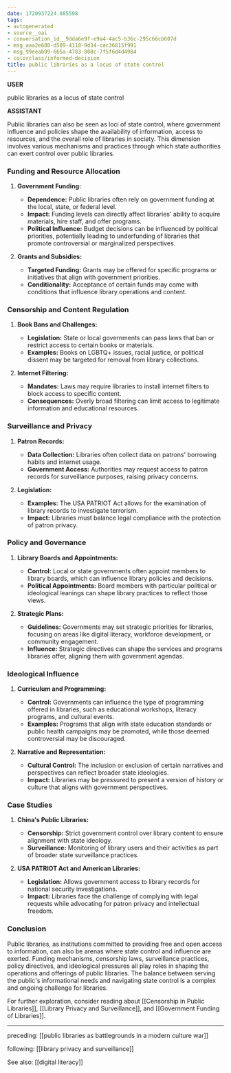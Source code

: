 ```yaml
---
date: 1720937224.885598
tags:
- autogenerated
- source__oai
- conversation_id__9dda6e9f-e9a4-4ac5-b36c-295c66cb607d
- msg_aaa2e688-d589-4118-9d34-cac36815f991
- msg_99eeab09-665a-4783-808c-7f5f6d4d4984
- colorclass/informed-decision
title: public libraries as a locus of state control
---
```


**USER**

public libraries as a locus of state control


**ASSISTANT**

Public libraries can also be seen as loci of state control, where government influence and policies shape the availability of information, access to resources, and the overall role of libraries in society. This dimension involves various mechanisms and practices through which state authorities can exert control over public libraries.

### Funding and Resource Allocation

1. **Government Funding:**
   - **Dependence:** Public libraries often rely on government funding at the local, state, or federal level.
   - **Impact:** Funding levels can directly affect libraries' ability to acquire materials, hire staff, and offer programs.
   - **Political Influence:** Budget decisions can be influenced by political priorities, potentially leading to underfunding of libraries that promote controversial or marginalized perspectives.

2. **Grants and Subsidies:**
   - **Targeted Funding:** Grants may be offered for specific programs or initiatives that align with government priorities.
   - **Conditionality:** Acceptance of certain funds may come with conditions that influence library operations and content.

### Censorship and Content Regulation

1. **Book Bans and Challenges:**
   - **Legislation:** State or local governments can pass laws that ban or restrict access to certain books or materials.
   - **Examples:** Books on LGBTQ+ issues, racial justice, or political dissent may be targeted for removal from library collections.

2. **Internet Filtering:**
   - **Mandates:** Laws may require libraries to install internet filters to block access to specific content.
   - **Consequences:** Overly broad filtering can limit access to legitimate information and educational resources.

### Surveillance and Privacy

1. **Patron Records:**
   - **Data Collection:** Libraries often collect data on patrons' borrowing habits and internet usage.
   - **Government Access:** Authorities may request access to patron records for surveillance purposes, raising privacy concerns.

2. **Legislation:**
   - **Examples:** The USA PATRIOT Act allows for the examination of library records to investigate terrorism.
   - **Impact:** Libraries must balance legal compliance with the protection of patron privacy.

### Policy and Governance

1. **Library Boards and Appointments:**
   - **Control:** Local or state governments often appoint members to library boards, which can influence library policies and decisions.
   - **Political Appointments:** Board members with particular political or ideological leanings can shape library practices to reflect those views.

2. **Strategic Plans:**
   - **Guidelines:** Governments may set strategic priorities for libraries, focusing on areas like digital literacy, workforce development, or community engagement.
   - **Influence:** Strategic directives can shape the services and programs libraries offer, aligning them with government agendas.

### Ideological Influence

1. **Curriculum and Programming:**
   - **Control:** Governments can influence the type of programming offered in libraries, such as educational workshops, literacy programs, and cultural events.
   - **Examples:** Programs that align with state education standards or public health campaigns may be promoted, while those deemed controversial may be discouraged.

2. **Narrative and Representation:**
   - **Cultural Control:** The inclusion or exclusion of certain narratives and perspectives can reflect broader state ideologies.
   - **Impact:** Libraries may be pressured to present a version of history or culture that aligns with government perspectives.

### Case Studies

1. **China's Public Libraries:**
   - **Censorship:** Strict government control over library content to ensure alignment with state ideology.
   - **Surveillance:** Monitoring of library users and their activities as part of broader state surveillance practices.

2. **USA PATRIOT Act and American Libraries:**
   - **Legislation:** Allows government access to library records for national security investigations.
   - **Impact:** Libraries face the challenge of complying with legal requests while advocating for patron privacy and intellectual freedom.

### Conclusion

Public libraries, as institutions committed to providing free and open access to information, can also be arenas where state control and influence are exerted. Funding mechanisms, censorship laws, surveillance practices, policy directives, and ideological pressures all play roles in shaping the operations and offerings of public libraries. The balance between serving the public's informational needs and navigating state control is a complex and ongoing challenge for libraries.

For further exploration, consider reading about [[Censorship in Public Libraries]], [[Library Privacy and Surveillance]], and [[Government Funding of Libraries]].


---

preceding: [[public libraries as battlegrounds in a modern culture war]]  


following: [[library privacy and surveillance]]

See also: [[digital literacy]]